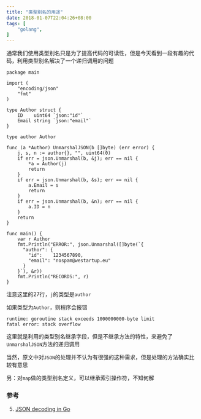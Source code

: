 ```yaml
---
title: "类型别名的用途"
date: 2018-01-07T22:04:26+08:00
tags: [
    "golang",
]
---
```


通常我们使用类型别名只是为了提高代码的可读性，但是今天看到一段有趣的代码，利用类型别名解决了一个递归调用的问题

```golang
package main

import (
	"encoding/json"
	"fmt"
)

type Author struct {
	ID    uint64 `json:"id"`
	Email string `json:"email"`
}

type author Author

func (a *Author) UnmarshalJSON(b []byte) (err error) {
	j, s, n := author{}, "", uint64(0)
	if err = json.Unmarshal(b, &j); err == nil {
		*a = Author(j)
		return
	}
	if err = json.Unmarshal(b, &s); err == nil {
		a.Email = s
		return
	}
	if err = json.Unmarshal(b, &n); err == nil {
		a.ID = n
	}
	return
}

func main() {
	var r Author
	fmt.Println("ERROR:", json.Unmarshal([]byte(`{
	  "author": {
	    "id":    1234567890,
	    "email": "nospam@westartup.eu"
	  }
	}`), &r))
	fmt.Println("RECORDS:", r)
}
```
注意这里的27行，`j`的类型是`author`

如果类型为`Author`，则程序会报错
```
runtime: goroutine stack exceeds 1000000000-byte limit
fatal error: stack overflow
```

这里就是利用的类型别名继承字段，但是不继承方法的特性，来避免了`UnmarshalJSON`方法的递归调用

当然，原文中对`JSON`的处理并不认为有很强的这种需求，但是处理的方法确实比较有意思

另：对`map`做的类型别名定义，可以继承索引操作符，不知何解

### 参考
5. [JSON decoding in Go](https://attilaolah.eu/2013/11/29/json-decoding-in-go/)